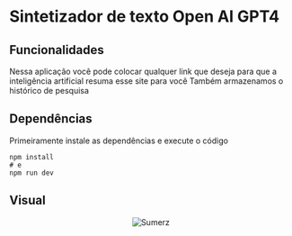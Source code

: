 # Sintetizador de texto Open AI GPT4

## Funcionalidades
Nessa aplicação você pode colocar qualquer link que deseja para que a inteligência artificial resuma esse site para você
Também armazenamos o histórico de pesquisa 

## Dependências
Primeiramente instale as dependências e execute o código
```
npm install
# e
npm run dev
```
## Visual
<div align="center">
  <img src="https://github.com/T4vexx/SintetizadorDeText-Open-Ai-GPT-4/assets/68335367/25fdaebc-c531-4b6f-80c8-96280530eef7" alt="Sumerz" />
</div>


